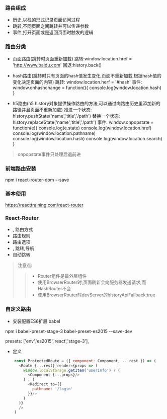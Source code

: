 ### 路由组成
* 历史,以栈的形式记录页面访问过程
* 跳转,不同页面之间跳转并可以传递参数
* 事件,打开页面或是返回页面时触发的逻辑

### 路由分类
* 页面路由(跳转时页面重新加载)
跳转:window.location.href = 'http://www.baidu.com'
回退:history.back()

* hash路由(跳转时只有页面的hash值发生变化,页面不重新加载,根据hash值的变化决定页面的内容)
跳转: window.location.herf = '#hash'
事件: window.onhashchange = function(){
    console.log(window.location.hash)
}

* h5路由(h5 history对象提供操作路由的方法,可以通过向路由历史里添加新的路径并且页面不重新加载)
推进一个状态: history.pushState('name','title','/path')
替换一个状态: history.replaceState('name','title','/path')
事件: 
window.onpopstate = function(e){
    console.log(e.state)
    console.log(window.location.href)
    console.log(window.location.pathname)
    console.log(window.location.hash)
    console.log(window.location.search)
}

> onpopstate事件只处理后退前进

### 前端路由安装
npm i react-router-dom --save

### 基本使用
https://reacttraining.com/react-router

### React-Router
* <BrowserRouter>,<HashRouter> 路由方式
* <Route> 路由规则
* <Switch> 路由选项
* <Link>,<NavLink> 跳转,导航
* <Redirect> 自动跳转

> 注意点:
>> * Router组件是最外层组件
>> * 使用BrowserRouter时,页面刷新会向服务器发送请求,而HashRouter不会
>> * 使用BrowserRouter时devServer的historyApiFallback:true

### 自定义路由

* 安装配置ES6扩展 babel

npm i babel-preset-stage-3 babel-preset-es2015 --save-dev

presets: ['env','es2015','react','stage-3'],

* 定义
```javascript
    const ProtectedRoute = ({ component: Component, ...rest }) => (
      <Route {...rest} render={props => (
        window.localStorage.getItem('userInfo') ? (
          <Component {...props}/>
        ) : (
          <Redirect to={{
            pathname: '/login'
          }}/>
        )
      )}
      />
    )
```

